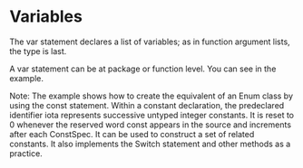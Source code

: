 # Variables
The var statement declares a list of variables; as in function argument lists, the type is last.

A var statement can be at package or function level. You can see in the example.

Note: The example shows how to create the equivalent of an Enum class by using the const statement. Within a constant declaration, the predeclared identifier iota represents successive untyped integer constants. It is reset to 0 whenever the reserved word const appears in the source and increments after each ConstSpec. It can be used to construct a set of related constants. It also implements the Switch statement and other methods as a practice.
